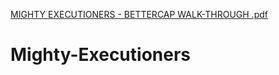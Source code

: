 [MIGHTY EXECUTIONERS - BETTERCAP WALK-THROUGH .pdf](https://github.com/DCawthorn2/Mighty-Executioners/files/7689608/MIGHTY.EXECUTIONERS.-.BETTERCAP.WALK-THROUGH.pdf)
# Mighty-Executioners
